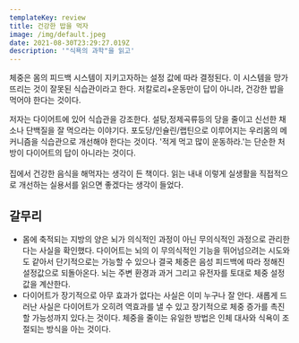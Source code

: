 ```yaml
---
templateKey: review
title: 건강한 밥을 먹자
image: /img/default.jpeg
date: 2021-08-30T23:29:27.019Z
description: '"식욕의 과학"을 읽고'
---
```

체중은 몸의 피드백 시스템이 지키고자하는 설정 값에 따라 결정된다. 이 시스템을 망가뜨리는 것이 잘못된 식습관이라고 한다. 저칼로리+운동만이 답이 아니라, 건강한 밥을 먹어야 한다는 것이다.

저자는 다이어트에 있어 식습관을 강조한다. 설탕,정제곡류등의 당을 줄이고 신선한 채소나 단백질을 잘 먹으라는 이야기다. 포도당/인슐린/랩틴으로 이루어지는 우리몸의 메커니즘을 식습관으로 개선해야 한다는 것이다. '적게 먹고 많이 운동하라.'는 단순한 처방이 다이어트의 답이 아니라는 것이다.\
\
집에서 건강한 음식을 해먹자는 생각이 든 책이다. 읽는 내내 이렇게 실생활을 직접적으로 개선하는 실용서를 읽으면 좋겠다는 생각이 들었다.

## 갈무리

* 몸에 축적되는 지방의 양은 뇌가 의식적인 과정이 아닌 무의식적인 과정으로 관리한다는 사실을 확인했다. 다이어트는 뇌의 이 무의식적인 기능을 뛰어넘으려는 시도와도 같아서 단기적으로는 가능할 수 있으나 결국 체중은 음성 피드백에 따라 정해진 설정값으로 되돌아온다. 뇌는 주변 환경과 과거 그리고 유전자를 토대로 체중 설정값을 계산한다.
* 다이어트가 장기적으로 아무 효과가 없다는 사실은 이미 누구나 잘 안다. 새롭게 드러난 사실은 다이어트가 오히려 역효과를 낼 수 있고 장기적으로 체중 증가를 촉진할 가능성까지 있다.는 것이다. 체중을 줄이는 유일한 방법은 인체 대사와 식욕이 조절되는 방식을 아는 것이다.